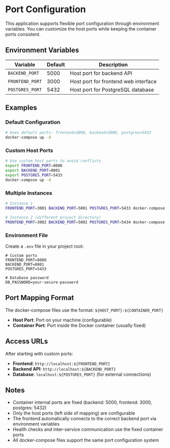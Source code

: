 # Port Configuration

This application supports flexible port configuration through environment variables. You can customize the host ports while keeping the container ports consistent.

## Environment Variables

| Variable | Default | Description |
|----------|---------|-------------|
| `BACKEND_PORT` | 5000 | Host port for backend API |
| `FRONTEND_PORT` | 3000 | Host port for frontend web interface |
| `POSTGRES_PORT` | 5432 | Host port for PostgreSQL database |

## Examples

### Default Configuration
```bash
# Uses default ports: frontend=3000, backend=5000, postgres=5432
docker-compose up -d
```

### Custom Host Ports
```bash
# Use custom host ports to avoid conflicts
export FRONTEND_PORT=8080
export BACKEND_PORT=8001
export POSTGRES_PORT=5433
docker-compose up -d
```

### Multiple Instances
```bash
# Instance 1
FRONTEND_PORT=3001 BACKEND_PORT=5001 POSTGRES_PORT=5433 docker-compose up -d

# Instance 2 (different project directory)
FRONTEND_PORT=3002 BACKEND_PORT=5002 POSTGRES_PORT=5434 docker-compose up -d
```

### Environment File
Create a `.env` file in your project root:
```env
# Custom ports
FRONTEND_PORT=8080
BACKEND_PORT=8001
POSTGRES_PORT=5433

# Database password
DB_PASSWORD=your-secure-password
```

## Port Mapping Format

The docker-compose files use the format: `${HOST_PORT}:${CONTAINER_PORT}`

- **Host Port**: Port on your machine (configurable)
- **Container Port**: Port inside the Docker container (usually fixed)

## Access URLs

After starting with custom ports:
- **Frontend**: `http://localhost:${FRONTEND_PORT}`
- **Backend API**: `http://localhost:${BACKEND_PORT}`
- **Database**: `localhost:${POSTGRES_PORT}` (for external connections)

## Notes

- Container internal ports are fixed (backend: 5000, frontend: 3000, postgres: 5432)
- Only the host ports (left side of mapping) are configurable
- The frontend automatically connects to the correct backend port via environment variables
- Health checks and inter-service communication use the fixed container ports
- All docker-compose files support the same port configuration system 